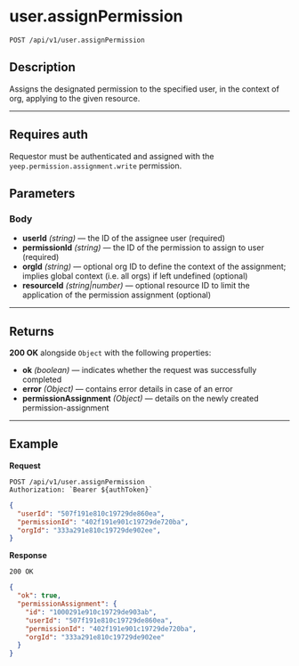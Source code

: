 # user.assignPermission

`POST /api/v1/user.assignPermission`

## Description

Assigns the designated permission to the specified user, in the context of org, applying to the given resource.

***

## Requires auth

Requestor must be authenticated and assigned with the `yeep.permission.assignment.write` permission.

## Parameters

### Body

- **userId** _(string)_ — the ID of the assignee user (required)
- **permissionId** _(string)_ — the ID of the permission to assign to user (required)
- **orgId** _(string)_ — optional org ID to define the context of the assignment; implies global context (i.e. all orgs) if left undefined (optional)
- **resourceId** _(string|number)_ — optional resource ID to limit the application of the permission assignment (optional)

***

## Returns

**200 OK** alongside `Object` with the following properties:

- **ok** _(boolean)_ — indicates whether the request was successfully completed
- **error** _(Object)_ — contains error details in case of an error
- **permissionAssignment** _(Object)_ — details on the newly created permission-assignment

***

## Example

**Request**

```
POST /api/v1/user.assignPermission
Authorization: `Bearer ${authToken}`
```

``` json
{
  "userId": "507f191e810c19729de860ea",
  "permissionId": "402f191e901c19729de720ba",
  "orgId": "333a291e810c19729de902ee",
}
```

**Response**

`200 OK`

``` json
{
  "ok": true,
  "permissionAssignment": {
    "id": "1000291e910c19729de903ab",
    "userId": "507f191e810c19729de860ea",
    "permissionId": "402f191e901c19729de720ba",
    "orgId": "333a291e810c19729de902ee"
  }
}
```
